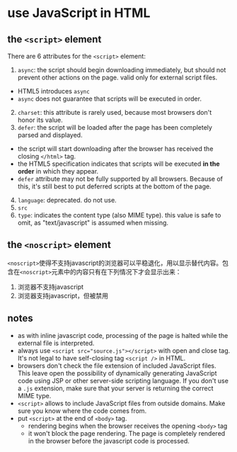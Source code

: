 # use JavaScript in HTML

## the `<script>` element
There are 6 attributes for the `<script>` element:

1. `async`: the script should begin downloading immediately, but should not prevent other actions on the page. valid only for external script files.
  - HTML5 introduces `async`
  - `async` does not guarantee that scripts will be executed in order.

2. `charset`: this attribute is rarely used, because most browsers don't honor its value.
3. `defer`: the script will be loaded after the page has been completely parsed and displayed.
  - the script will start downloading after the browser has received the closing `</html>` tag.
  - the HTML5 specification indicates that scripts will be executed **in the order** in which they appear.
  - `defer` attribute may not be fully supported by all browsers. Because of this, it's still best to put deferred scripts at the bottom of the page.
4. `language`: deprecated. do not use.
5. `src`
6. `type`: indicates the content type (also MIME type). this value is safe to omit, as "text/javascript" is assumed when missing.

## the `<noscript>` element
`<noscript>`使得不支持javascript的浏览器可以平稳退化，用以显示替代内容。包含在`<noscript>`元素中的内容只有在下列情况下才会显示出来：
1. 浏览器不支持javascript
2. 浏览器支持javascript，但被禁用

## notes

- as with inline javascript code, processing of the page is halted while the external file is interpreted.
- always use `<script src="source.js"></script>` with open and close tag. It's not legal to have self-closing tag `<script />` in HTML.
- browsers don't check the file extension of included JavaScript files. This leave open the possibility of dynamically generating JavaScript code using JSP or other server-side scripting language. If you don't use a `.js` extension, make sure that your server is returning the correct MIME type.
- `<script>` allows to include JavaScript files from outside domains. Make sure you know where the code comes from.
- put `<script>` at the end of `<body>` tag.
  - rendering begins when the browser receives the opening `<body>` tag
  - it won't block the page rendering. The page is completely rendered in the browser before the javascript code is processed.
